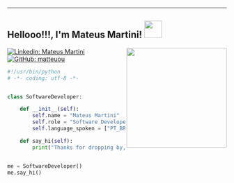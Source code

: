 ---
<h2> Hellooo!!!, I'm Mateus Martini! <img src="https://media.giphy.com/media/12oufCB0MyZ1Go/giphy.gif" width="40"></h2>
<img align='right' src="https://media.giphy.com/media/M9gbBd9nbDrOTu1Mqx/giphy.gif" width="230">

[![Linkedin: Mateus Martini](https://img.shields.io/badge/-Mateus%20Martini-blue?style=flat-square&logo=Linkedin&logoColor=white&link=https://www.linkedin.com/in/mateus-martini-19128b359/)](https://www.linkedin.com/in/mateus-martini-19128b359/)
[![GitHub: matteuou](https://img.shields.io/github/followers/matteuou?label=Follow&style=social)](https://github.com/matteuou)

```python
#!/usr/bin/python
# -*- coding: utf-8 -*-


class SoftwareDeveloper:

    def __init__(self):
        self.name = "Mateus Martini"
        self.role = "Software Developer"
        self.language_spoken = ["PT_BR", "en_US"]

    def say_hi(self):
        print("Thanks for dropping by, hope you find some of my work interesting. :D")


me = SoftwareDeveloper()
me.say_hi()
```



